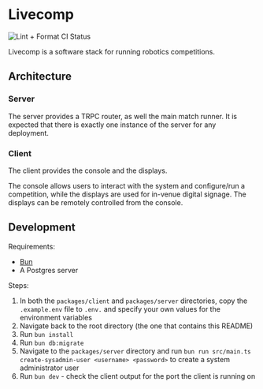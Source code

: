 # Livecomp

![Lint + Format CI Status](https://github.com/alexbruvv/livecomp/actions/workflows/lint.yml/badge.svg)

Livecomp is a software stack for running robotics competitions.

## Architecture

### Server

The server provides a TRPC router, as well the main match runner.
It is expected that there is exactly one instance of the server for any deployment.

### Client

The client provides the console and the displays.

The console allows users to interact with the system and configure/run a competition, while the displays are used for in-venue digital signage.
The displays can be remotely controlled from the console.

## Development

Requirements:

- [Bun](https://bun.sh)
- A Postgres server

Steps:

1. In both the `packages/client` and `packages/server` directories, copy the `.example.env` file to `.env.` and specify your own values for the environment variables
2. Navigate back to the root directory (the one that contains this README)
3. Run `bun install`
4. Run `bun db:migrate`
5. Navigate to the `packages/server` directory and run `bun run src/main.ts create-sysadmin-user <username> <password>` to create a system administrator user
6. Run `bun dev` - check the client output for the port the client is running on

